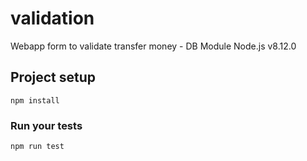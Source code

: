 # validation
Webapp form to validate transfer money - DB Module
Node.js v8.12.0

## Project setup
```
npm install
```

### Run your tests
```
npm run test
```
